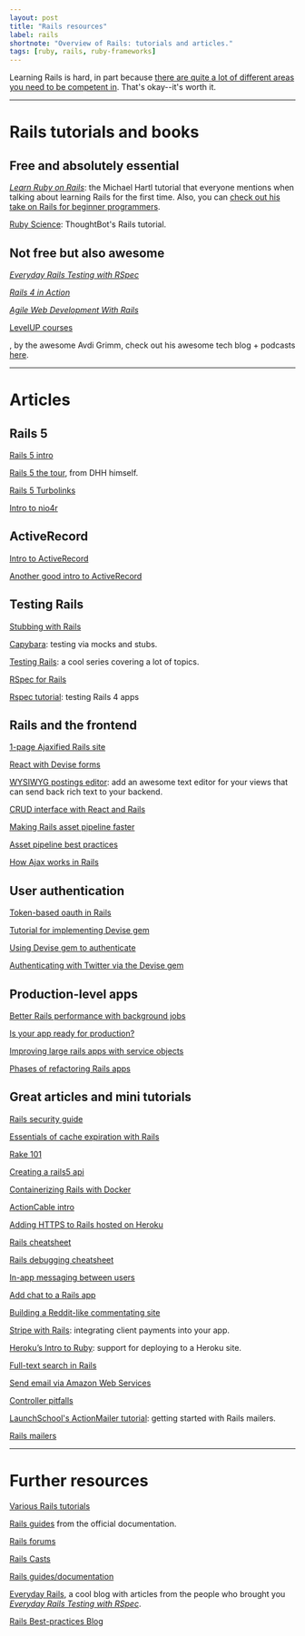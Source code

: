```yaml
---
layout: post
title: "Rails resources"
label: rails
shortnote: "Overview of Rails: tutorials and articles."
tags: [ruby, rails, ruby-frameworks]
---
```


Learning Rails is hard, in part because [there are quite a lot of different areas you need to be competent in](https://www.codefellows.org/blog/this-is-why-learning-rails-is-hard?__s=uvtabrbrcctximf9dhin). That's okay--it's worth it.

<hr>

# Rails tutorials and books

## Free and absolutely essential
*[Learn Ruby on Rails](https://www.railstutorial.org/book)*: the Michael Hartl tutorial that everyone mentions when talking about learning Rails for the first time. Also, you can [check out his take on Rails for beginner programmers](https://www.codementor.io/ruby-on-rails/tutorial/michael-hartl-learn-ruby-on-rails-beginner).

[Ruby Science](https://thoughtbot.com/ruby-science-sample.pdf): ThoughtBot's Rails tutorial.

## Not free but also awesome

*[Everyday Rails Testing with RSpec](https://leanpub.com/everydayrailsrspec)*

*[Rails 4 in Action](https://www.amazon.com/Rails-Action-Revised/dp/1617291099)*

*[Agile Web Development With Rails](https://pragprog.com/book/rails4/agile-web-development-with-rails-4)*

[LevelUP courses](https://www.leveluprails.com/)

*[](http://objectsonrails.com/)*, by the awesome Avdi Grimm, check out his awesome tech blog + podcasts [here](http://www.virtuouscode.com/).

<hr>

# Articles

## Rails 5
[Rails 5 intro](http://weblog.rubyonrails.org/2016/6/30/Rails-5-0-final/?utm_source=rubyweekly&utm_medium=email)

[Rails 5 the tour](https://www.youtube.com/watch?v=OaDhY_y8WTo), from DHH himself.

[Rails 5 Turbolinks](https://www.youtube.com/watch?v=SWEts0rlezA)

[Intro to nio4r](https://tonyarcieri.com/a-gentle-introduction-to-nio4r)

## ActiveRecord
[Intro to ActiveRecord](https://prograils.com/posts/active-record-brief-introduction-for-beginners?utm_source=rubyweekly&utm_medium=email)

[Another good intro to ActiveRecord](https://prograils.com/posts/active-record-brief-introduction-for-beginners)

## Testing Rails
[Stubbing with Rails](https://semaphoreci.com/community/tutorials/stubbing-external-services-in-rails)

[Capybara](https://github.com/jnicklas/capybara): testing via mocks and stubs.

[Testing Rails](http://everydayrails.com/2012/03/12/testing-series-intro.html): a cool series covering a lot of topics.

[RSpec for Rails](https://semaphoreci.com/community/tutorials/how-to-test-rails-models-with-rspec?utm_campaign=community&utm_content=78&utm_medium=email&utm_source=community-subscription)

[Rspec tutorial](http://www.webascender.com/Blog/ID/566/Testing-Rails-4-Apps-With-RSpec-3-Part-I#.Vqvnq1MrKV4): testing Rails 4 apps

## Rails and the frontend
[1-page Ajaxified Rails site](https://codediode.io/lessons/1904-ajaxified-one-page-application-with-rails)

[React with Devise forms](https://labs.chie.do/authenticating-your-reactjs-app-with-devise-no-extra-gems-needed/?utm_source=Rails%20Forum&utm_medium=Answering%20Posting&utm_campaign=Rails-forum-answer--posting)

[WYSIWYG postings editor](https://www.driftingruby.com/episodes/wysiwyg-editor-with-trix): add an awesome text editor for your views that can send back rich text to your backend.

[CRUD interface with React and Rails](http://tutorials.pluralsight.com/ruby-ruby-on-rails/building-a-crud-interface-with-react-and-ruby-on-rails)

[Making Rails asset pipeline faster](http://marianposaceanu.com/articles/making-rails-asset-pipeline-faster)

[Asset pipeline best practices](https://launchschool.com/blog/rails-asset-pipeline-best-practices)

[How Ajax works in Rails](https://launchschool.com/blog/the-detailed-guide-on-how-ajax-works-with-ruby-on-rails)

## User authentication

[Token-based oauth in Rails](http://tutorials.pluralsight.com/ruby-ruby-on-rails/token-based-authentication-with-ruby-on-rails-5-api)

[Tutorial for implementing Devise gem](https://www.codementor.io/ruby-on-rails/tutorial/devise-rails-build-automatic-login-tokens-email)

[Using Devise gem to authenticate](http://sourcey.com/rails-4-omniauth-using-devise-with-twitter-facebook-and-linkedin/)

[Authenticating with Twitter via the Devise gem ](https://gorails.com/episodes/omniauth-twitter-sign-in)

## Production-level apps
[Better Rails performance with background jobs](https://blog.codeminer42.com/improving-rails-scalability-with-better-architecture-c102a2a0cdec#.6cakwxwws)

[Is your app ready for production?](http://www.akitaonrails.com/2016/03/22/is-your-rails-app-ready-for-production)

[Improving large rails apps with service objects](http://aaronlasseigne.com/2016/04/27/improving-large-rails-apps-with-service-objects/)

[Phases of refactoring Rails apps](http://blog.arkency.com/2016/07/phases-of-refactoring-complex-rails-apps/)

## Great articles and mini tutorials
[Rails security guide](http://guides.rubyonrails.org/security.html)

[Essentials of cache expiration with Rails](http://sorentwo.com/2016/07/11/essentials-of-cache-expiration-in-rails.html)

[Rake 101](http://code.tutsplus.com/articles/rake-101--cms-26215)

[Creating a rails5 api](https://www.simplify.ba/articles/2016/06/18/creating-rails5-api-only-application-following-jsonapi-specification/)

[Containerizing Rails with Docker](http://www.codelitt.com/blog/intro-setting-up-your-first-docker-container-your-rails-app/)

[ActionCable intro](https://www.driftingruby.com/episodes/actioncable-part-1-configuration-and-basics)

[Adding HTTPS to Rails hosted on Heroku](https://www.juanitofatas.com/blog/2016/07/12/rails_app_on_heroku_with_ssl_from_dnsimple)

[Rails cheatsheet](https://teamgaslight.com/blog/ready-to-try-ruby-an-awesome-rails-cheat-sheet)

[Rails debugging cheatsheet](http://www.schneems.com/2016/01/25/ruby-debugging-magic-cheat-sheet.html)

[In-app messaging between users](https://gorails.com/episodes/in-app-messaging-between-users?autoplay=1)

[Add chat to a Rails app](https://www.twilio.com/blog/2016/02/add-chat-to-a-rails-app-with-twilio-ip-messaging.html)

[Building a Reddit-like commentating site](https://www.codementor.io/ruby-on-rails/tutorial/threaded-comments-polymorphic-associations)

[Stripe with Rails](https://launchschool.com/blog/stripe-checkout): integrating client payments into your app.

[Heroku’s Intro to Ruby]([https://devcenter.heroku.com/articles/getting-started-with-ruby#introduction): support for deploying to a Heroku site.

[Full-text search in Rails](https://www.viget.com/articles/implementing-full-text-search-in-rails-with-postgres)

[Send email via Amazon Web Services](https://www.sitepoint.com/deliver-the-mail-with-amazon-ses-and-rails/)

[Controller pitfalls](http://jetruby.com/expertise/50-common-rails-mistakes-beginners-developers-make-part-2-controllers/)

[LaunchSchool's ActionMailer tutorial](https://launchschool.com/blog/handling-emails-in-rails): getting started with Rails mailers.

[Rails mailers](http://vaidehijoshi.github.io/blog/2015/09/08/youve-got-mail-action-mailer-plus-letter-opener/)

<hr>

# Further resources
[Various Rails tutorials](http://www.skilledup.com/guides/learn-ruby-programming-language-course-guide?platform=hootsuite)

[Rails guides](http://guides.rubyonrails.org/) from the official documentation.

[Rails forums](https://railsforum.com/)

[Rails Casts](http://railscasts.com/)

[Rails guides/documentation](http://guides.rubyonrails.org/)

[Everyday Rails](http://everydayrails.com/), a cool blog with articles from the people who brought you *[Everyday Rails Testing with RSpec](https://leanpub.com/everydayrailsrspec)*.

[Rails Best-practices Blog](http://rails-bestpractices.com/)
